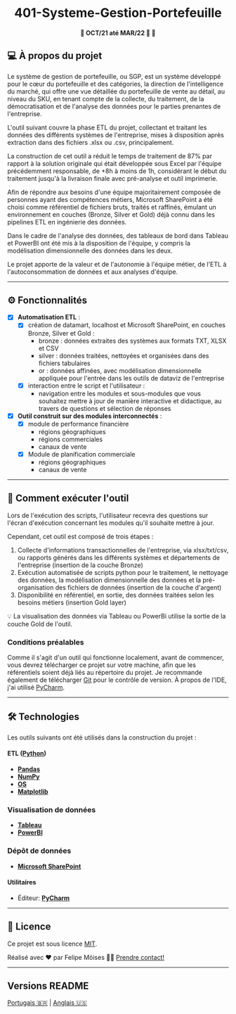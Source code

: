 <h1 align="center">
     <a> 401-Systeme-Gestion-Portefeuille </a>
</h1>

<h4 align="center">
	🚧 OCT/21 até MAR/22 🚀 🚧
</h4>

## 💻 À propos du projet

Le système de gestion de portefeuille, ou SGP, est un système développé pour le cœur du portefeuille et des catégories, la direction de l'intelligence du marché, qui offre une vue détaillée du portefeuille de vente au détail, au niveau du SKU, en tenant compte de la collecte, du traitement, de la démocratisation et de l'analyse des données pour le parties prenantes de l'entreprise.

L'outil suivant couvre la phase ETL du projet, collectant et traitant les données des différents systèmes de l'entreprise, mises à disposition après extraction dans des fichiers .xlsx ou .csv, principalement.

La construction de cet outil a réduit le temps de traitement de 87% par rapport à la solution originale qui était développée sous Excel par l'équipe précédemment responsable, de +8h à moins de 1h, considérant le début du traitement jusqu'à la livraison finale avec pré-analyse et outil imprimerie.

Afin de répondre aux besoins d'une équipe majoritairement composée de personnes ayant des compétences métiers, Microsoft SharePoint a été choisi comme référentiel de fichiers bruts, traités et raffinés, émulant un environnement en couches (Bronze, Silver et Gold) déjà connu dans les pipelines ETL en ingénierie des données.

Dans le cadre de l'analyse des données, des tableaux de bord dans Tableau et PowerBI ont été mis à la disposition de l'équipe, y compris la modélisation dimensionnelle des données dans les deux.

Le projet apporte de la valeur et de l'autonomie à l'équipe métier, de l'ETL à l'autoconsommation de données et aux analyses d'équipe.

---

## ⚙️ Fonctionnalités

- [x] **Automatisation ETL** :
  - [x] création de datamart, localhost et Microsoft SharePoint, en couches Bronze, Silver et Gold :
    - bronze : données extraites des systèmes aux formats TXT, XLSX et CSV
    - silver : données traitées, nettoyées et organisées dans des fichiers tabulaires
    - or : données affinées, avec modélisation dimensionnelle appliquée pour l'entrée dans les outils de dataviz de l'entreprise
  - [x] interaction entre le script et l'utilisateur :
    - navigation entre les modules et sous-modules que vous souhaitez mettre à jour de manière interactive et didactique, au travers de questions et sélection de réponses

- [x] **Outil construit sur des modules interconnectés** :
  - [x] module de performance financière
    - régions géographiques
    - régions commerciales
    - canaux de vente
  - [x] Module de planification commerciale
    - régions géographiques
    - canaux de vente

---

## 🚀 Comment exécuter l'outil


Lors de l'exécution des scripts, l'utilisateur recevra des questions sur l'écran d'exécution concernant les modules qu'il souhaite mettre à jour.

Cependant, cet outil est composé de trois étapes :

1. Collecte d'informations transactionnelles de l'entreprise, via xlsx/txt/csv, ou rapports générés dans les différents systèmes et départements de l'entreprise (insertion de la couche Bronze)
2. Exécution automatisée de scripts python pour le traitement, le nettoyage des données, la modélisation dimensionnelle des données et la pré-organisation des fichiers de données (insertion de la couche d'argent)
3. Disponibilité en référentiel, en sortie, des données traitées selon les besoins métiers (insertion Gold layer)

💡 La visualisation des données via Tableau ou PowerBi utilise la sortie de la couche Gold de l'outil.

### Conditions préalables

Comme il s'agit d'un outil qui fonctionne localement, avant de commencer, vous devrez télécharger ce projet sur votre machine, afin que les référentiels soient déjà liés au répertoire du projet. Je recommande également de télécharger [Git](https://git-scm.com) pour le contrôle de version. À propos de l'IDE, j'ai utilisé [PyCharm](https://www.jetbrains.com/pt-br/pycharm/download/#section=linux).

---

## 🛠 Technologies

Les outils suivants ont été utilisés dans la construction du projet :

#### **ETL**  ([Python](https://www.python.org/))

-   **[Pandas](https://pandas.pydata.org/)**
-   **[NumPy](https://github.com/ReactTraining/react-router/tree/master/packages/react-router-dom)**
-   **[OS](https://docs.python.org/3/library/os.html)**
-   **[Matplotlib](https://matplotlib.org/)**

### **Visualisation de données**

-   **[Tableau](https://www.tableau.com/)**
-   **[PowerBI](https://powerbi.microsoft.com/pt-br/)**

### **Dépôt de données**

-   **[Microsoft SharePoint](https://www.microsoft.com/pt-br/microsoft-365/sharepoint/collaboration)**

#### **Utilitaires**

-   Éditeur:  **[PyCharm](https://www.jetbrains.com/pt-br/pycharm/download/#section=linux)**

---

## 📝 Licence

Ce projet est sous licence [MIT](./LICENSE).

Réalisé avec ❤️ par Felipe Möises 👋🏽 [Prendre contact!](https://www.linkedin.com/in/felipemoises/)

---

##  Versions README

[Portugais 🇧🇷](./README-PT.md)  |  [Anglais 🇺🇸](./README-EN.md)
